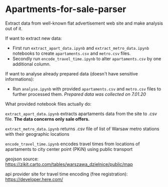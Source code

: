 # Apartments-for-sale-parser

Extract data from well-known flat advertisement web site and make analysis out of it.


If want to extract new data:

- First run `extract_apart_data.ipynb` and `extract_metro_data.ipynb` notebooks to create `apartaments.csv` and `metro.csv` files.
- Secondly run `encode_travel_time.ipynb` to alter `apartaments.csv` by one additional column.

If want to analyse already prepared data (doesn't have sensitive informations):

- Run `analyse.ipynb` with provided `apartaments.csv` and `metro.csv` files to further processed them. *Prepared data was collected on 7.01.20*


What provided notebook files actually do:

`extract_apart_data.ipynb` extracts apartaments data from the site to .csv file. **The data concerns only sale offers.**

`extract_metro_data.ipynb` returns .csv file of list of Warsaw metro stations with their geographic locations

`encode_travel_time.ipynb` encodes travel times from locations of apartaments to city center point (PKiN) using public transport

geojson source:
https://zikit.carto.com/tables/warszawa_dzielnice/public/map

api provider site for travel time encoding (free registration):
https://developer.here.com/
